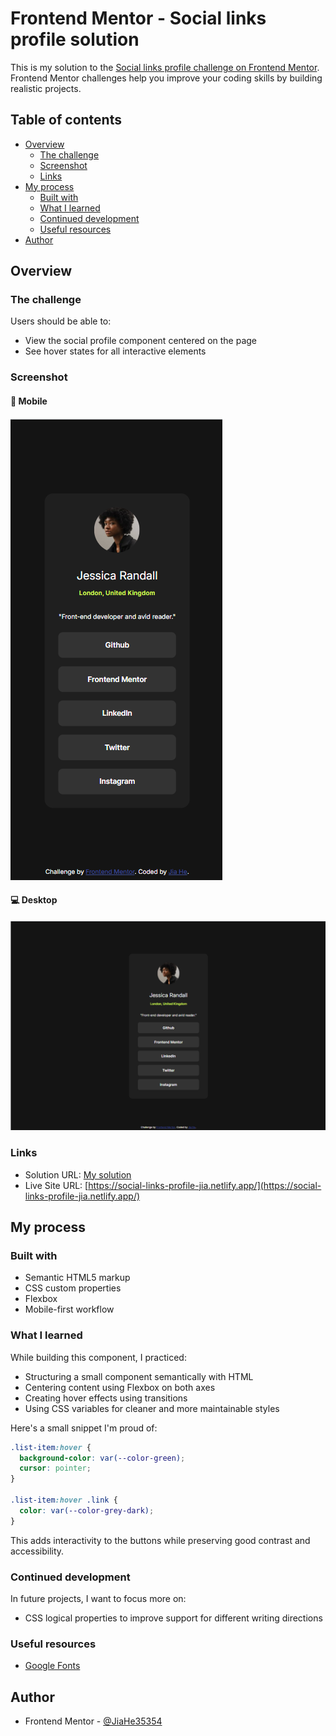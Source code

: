 # Frontend Mentor - Social links profile solution

This is my solution to the [Social links profile challenge on Frontend Mentor](https://www.frontendmentor.io/challenges/social-links-profile-UG32l9m6dQ). Frontend Mentor challenges help you improve your coding skills by building realistic projects.

## Table of contents

- [Overview](#overview)
  - [The challenge](#the-challenge)
  - [Screenshot](#screenshot)
  - [Links](#links)
- [My process](#my-process)
  - [Built with](#built-with)
  - [What I learned](#what-i-learned)
  - [Continued development](#continued-development)
  - [Useful resources](#useful-resources)
- [Author](#author)

## Overview

### The challenge

Users should be able to:

- View the social profile component centered on the page
- See hover states for all interactive elements

### Screenshot

#### 📱 Mobile

![Screenshot for mobile](./screenshot-mobile.png)

#### 💻 Desktop

![Screenshot for desktop](./screenshot-desktop.png)

### Links

- Solution URL: [My solution](https://www.frontendmentor.io/solutions/responsive-web-page-with-css-flexbox-QeKZexgh2I)
- Live Site URL: [https://social-links-profile-jia.netlify.app/](https://social-links-profile-jia.netlify.app/)

## My process

### Built with

- Semantic HTML5 markup
- CSS custom properties
- Flexbox
- Mobile-first workflow

### What I learned

While building this component, I practiced:

- Structuring a small component semantically with HTML
- Centering content using Flexbox on both axes
- Creating hover effects using transitions
- Using CSS variables for cleaner and more maintainable styles

Here's a small snippet I'm proud of:

```css
.list-item:hover {
  background-color: var(--color-green);
  cursor: pointer;
}

.list-item:hover .link {
  color: var(--color-grey-dark);
}
```

This adds interactivity to the buttons while preserving good contrast and accessibility.

### Continued development

In future projects, I want to focus more on:

- CSS logical properties to improve support for different writing directions

### Useful resources

- [Google Fonts](https://fonts.google.com/?query=Inter)

## Author

- Frontend Mentor - [@JiaHe35354](https://www.frontendmentor.io/profile/JiaHe35354)

